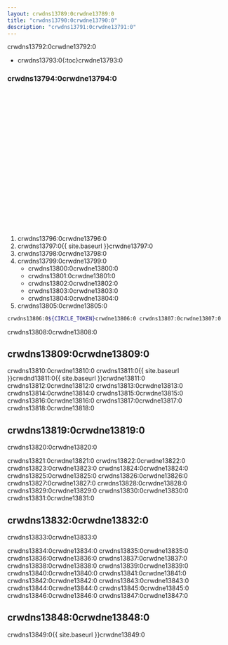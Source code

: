 ```yaml
---
layout: crwdns13789:0crwdne13789:0
title: "crwdns13790:0crwdne13790:0"
description: "crwdns13791:0crwdne13791:0"
---
```

crwdns13792:0crwdne13792:0

* crwdns13793:0{:toc}crwdne13793:0

### crwdns13794:0crwdne13794:0

<div class="video-wrapper">
  <iframe width="560" height="315" src="crwdns13795:0crwdne13795:0" frameborder="0" allowfullscreen></iframe>
</div>

1. crwdns13796:0crwdne13796:0
2. crwdns13797:0{{ site.baseurl }}crwdne13797:0
3. crwdns13798:0crwdne13798:0
4. crwdns13799:0crwdne13799:0 
    * crwdns13800:0crwdne13800:0
    * crwdns13801:0crwdne13801:0
    * crwdns13802:0crwdne13802:0
    * crwdns13803:0crwdne13803:0
    * crwdns13804:0crwdne13804:0
5. crwdns13805:0crwdne13805:0 

```bash
crwdns13806:0${CIRCLE_TOKEN}crwdne13806:0 crwdns13807:0crwdne13807:0
```

crwdns13808:0crwdne13808:0

## crwdns13809:0crwdne13809:0

crwdns13810:0crwdne13810:0 crwdns13811:0{{ site.baseurl }}crwdnd13811:0{{ site.baseurl }}crwdne13811:0 crwdns13812:0crwdne13812:0 crwdns13813:0crwdne13813:0 crwdns13814:0crwdne13814:0 crwdns13815:0crwdne13815:0 crwdns13816:0crwdne13816:0 crwdns13817:0crwdne13817:0 crwdns13818:0crwdne13818:0

## crwdns13819:0crwdne13819:0

crwdns13820:0crwdne13820:0

crwdns13821:0crwdne13821:0 crwdns13822:0crwdne13822:0 crwdns13823:0crwdne13823:0 crwdns13824:0crwdne13824:0 crwdns13825:0crwdne13825:0 crwdns13826:0crwdne13826:0 crwdns13827:0crwdne13827:0 crwdns13828:0crwdne13828:0 crwdns13829:0crwdne13829:0 crwdns13830:0crwdne13830:0 crwdns13831:0crwdne13831:0

## crwdns13832:0crwdne13832:0

crwdns13833:0crwdne13833:0

crwdns13834:0crwdne13834:0 crwdns13835:0crwdne13835:0 crwdns13836:0crwdne13836:0 crwdns13837:0crwdne13837:0 crwdns13838:0crwdne13838:0 crwdns13839:0crwdne13839:0 crwdns13840:0crwdne13840:0 crwdns13841:0crwdne13841:0 crwdns13842:0crwdne13842:0 crwdns13843:0crwdne13843:0 crwdns13844:0crwdne13844:0 crwdns13845:0crwdne13845:0 crwdns13846:0crwdne13846:0 crwdns13847:0crwdne13847:0

## crwdns13848:0crwdne13848:0

crwdns13849:0{{ site.baseurl }}crwdne13849:0